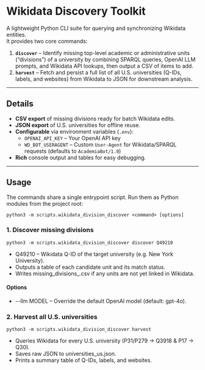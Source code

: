 # Wikidata Discovery Toolkit

A lightweight Python CLI suite for querying and synchronizing Wikidata entities.  
It provides two core commands:

1. **`discover`** – Identify missing top-level academic or administrative units (“divisions”) of a university by combining SPARQL queries, OpenAI LLM prompts, and Wikidata API lookups, then output a CSV of items to add.  
2. **`harvest`** – Fetch and persist a full list of all U.S. universities (Q-IDs, labels, and websites) from Wikidata to JSON for downstream analysis.

---

## Details

- **CSV export** of missing divisions ready for batch Wikidata edits.
- **JSON export** of U.S. universities for offline reuse.
- **Configurable** via environment variables (`.env`):
  - `OPENAI_API_KEY` – Your OpenAI API key  
  - `WD_BOT_USERAGENT` – Custom `User-Agent` for Wikidata/SPARQL requests (defaults to `AcademiaBot/1.0`)
- **Rich** console output and tables for easy debugging.

---

## Usage

The commands share a single entrypoint script. Run them as Python modules from the project root:

```
python3 -m scripts.wikidata_division_discover <command> [options]
```

### 1. Discover missing divisions

```
python3 -m scripts.wikidata_division_discover discover Q49210
```

* Q49210 – Wikidata Q-ID of the target university (e.g. New York University).
* Outputs a table of each candidate unit and its match status.
* Writes missing_divisions_<QID>.csv if any units are not yet linked in Wikidata.

#### Options

* --llm MODEL – Override the default OpenAI model (default: gpt-4o).

### 2. Harvest all U.S. universities

```
python3 -m scripts.wikidata_division_discover harvest
```

* Queries Wikidata for every U.S. university (P31/P279 → Q3918 & P17 → Q30).
* Saves raw JSON to universities_us.json.
* Prints a summary table of Q-IDs, labels, and websites.